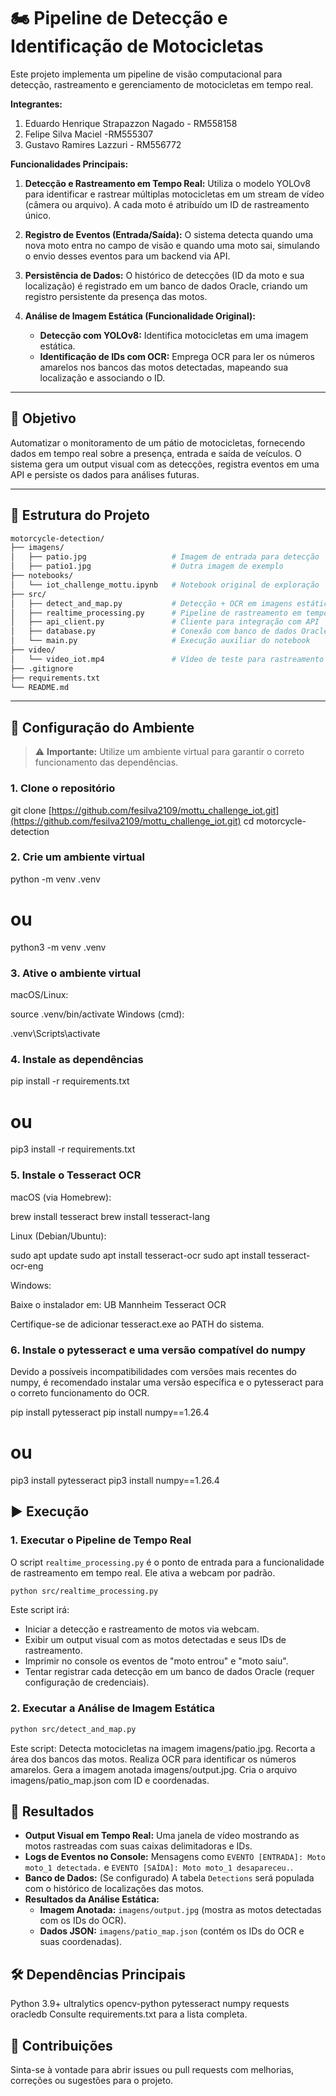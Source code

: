 # 🏍️ Pipeline de Detecção e Identificação de Motocicletas

Este projeto implementa um pipeline de visão computacional para detecção, rastreamento e gerenciamento de motocicletas em tempo real.

**Integrantes:**

1. Eduardo Henrique Strapazzon Nagado - RM558158 
2. Felipe Silva Maciel -RM555307
3. Gustavo Ramires Lazzuri - RM556772


**Funcionalidades Principais:**

1.  **Detecção e Rastreamento em Tempo Real:** Utiliza o modelo YOLOv8 para identificar e rastrear múltiplas motocicletas em um stream de vídeo (câmera ou arquivo). A cada moto é atribuído um ID de rastreamento único.

2.  **Registro de Eventos (Entrada/Saída):** O sistema detecta quando uma nova moto entra no campo de visão e quando uma moto sai, simulando o envio desses eventos para um backend via API.

3.  **Persistência de Dados:** O histórico de detecções (ID da moto e sua localização) é registrado em um banco de dados Oracle, criando um registro persistente da presença das motos.

4.  **Análise de Imagem Estática (Funcionalidade Original):**
    - **Detecção com YOLOv8:** Identifica motocicletas em uma imagem estática.
    - **Identificação de IDs com OCR:** Emprega OCR para ler os números amarelos nos bancos das motos detectadas, mapeando sua localização e associando o ID.

---

## 🚀 Objetivo

Automatizar o monitoramento de um pátio de motocicletas, fornecendo dados em tempo real sobre a presença, entrada e saída de veículos. O sistema gera um output visual com as detecções, registra eventos em uma API e persiste os dados para análises futuras.

---

## 📂 Estrutura do Projeto  

```bash
motorcycle-detection/
├── imagens/
│   ├── patio.jpg                   # Imagem de entrada para detecção
│   ├── patio1.jpg                  # Outra imagem de exemplo
├── notebooks/
│   └── iot_challenge_mottu.ipynb   # Notebook original de exploração
├── src/
│   ├── detect_and_map.py           # Detecção + OCR em imagens estáticas
│   ├── realtime_processing.py      # Pipeline de rastreamento em tempo real
│   ├── api_client.py               # Cliente para integração com API
│   ├── database.py                 # Conexão com banco de dados Oracle
│   └── main.py                     # Execução auxiliar do notebook
├── video/
│   └── video_iot.mp4               # Vídeo de teste para rastreamento
├── .gitignore
├── requirements.txt
└── README.md

```
---
## 🔧 Configuração do Ambiente

> ⚠️ **Importante:** Utilize um ambiente virtual para garantir o correto funcionamento das dependências.

### 1. Clone o repositório


git clone [https://github.com/fesilva2109/mottu_challenge_iot.git](https://github.com/fesilva2109/mottu_challenge_iot.git)
cd motorcycle-detection

### 2. Crie um ambiente virtual

python -m venv .venv
# ou
python3 -m venv .venv

### 3. Ative o ambiente virtual
macOS/Linux:


source .venv/bin/activate
Windows (cmd):

.venv\Scripts\activate

### 4. Instale as dependências

pip install -r requirements.txt
# ou
pip3 install -r requirements.txt

### 5. Instale o Tesseract OCR
macOS (via Homebrew):

brew install tesseract
brew install tesseract-lang

Linux (Debian/Ubuntu):

sudo apt update
sudo apt install tesseract-ocr
sudo apt install tesseract-ocr-eng

Windows:

Baixe o instalador em: UB Mannheim Tesseract OCR

Certifique-se de adicionar tesseract.exe ao PATH do sistema.


### 6. Instale o pytesseract e uma versão compatível do numpy
Devido a possíveis incompatibilidades com versões mais recentes do numpy, é recomendado instalar uma versão específica e o pytesseract para o correto funcionamento do OCR.


pip install pytesseract
pip install numpy==1.26.4
# ou
pip3 install pytesseract
pip3 install numpy==1.26.4

## ▶️ Execução

### 1. Executar o Pipeline de Tempo Real 

O script `realtime_processing.py` é o ponto de entrada para a funcionalidade de rastreamento em tempo real. Ele ativa a webcam por padrão.

```bash
python src/realtime_processing.py
```

Este script irá:
- Iniciar a detecção e rastreamento de motos via webcam.
- Exibir um output visual com as motos detectadas e seus IDs de rastreamento.
- Imprimir no console os eventos de "moto entrou" e "moto saiu".
- Tentar registrar cada detecção em um banco de dados Oracle (requer configuração de credenciais).


### 2. Executar a Análise de Imagem Estática 

```bash
python src/detect_and_map.py
```
Este script:
Detecta motocicletas na imagem imagens/patio.jpg.
Recorta a área dos bancos das motos.
Realiza OCR para identificar os números amarelos.
Gera a imagem anotada imagens/output.jpg.
Cria o arquivo imagens/patio_map.json com ID e coordenadas.

## 👀 Resultados

*   **Output Visual em Tempo Real:** Uma janela de vídeo mostrando as motos rastreadas com suas caixas delimitadoras e IDs.
*   **Logs de Eventos no Console:** Mensagens como `EVENTO [ENTRADA]: Moto moto_1 detectada.` e `EVENTO [SAÍDA]: Moto moto_1 desapareceu.`.
*   **Banco de Dados:** (Se configurado) A tabela `Detections` será populada com o histórico de localizações das motos.
*   **Resultados da Análise Estática:**
    - **Imagem Anotada:** `imagens/output.jpg` (mostra as motos detectadas com os IDs do OCR).
    - **Dados JSON:** `imagens/patio_map.json` (contém os IDs do OCR e suas coordenadas).

## 🛠️ Dependências Principais
Python 3.9+
ultralytics
opencv-python
pytesseract
numpy
requests
oracledb
Consulte requirements.txt para a lista completa.

## 📌 Contribuições
Sinta-se à vontade para abrir issues ou pull requests com melhorias, correções ou sugestões para o projeto.
